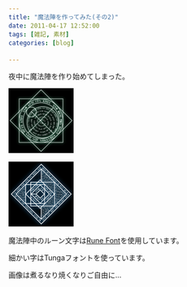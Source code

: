 ```yaml
---
title: "魔法陣を作ってみた(その2)"
date: 2011-04-17 12:52:00
tags: [雑記, 素材]
categories: [blog]

---
```


夜中に魔法陣を作り始めてしまった。

[![魔法陣2][1]][2]

 [1]: /images/2011_0417_magic_circle2_128x128.png
 [2]: /images/2011_0417_magic_circle2_512x512.png

[![魔法陣3][3]][4]

 [3]: /images/2011_0417_magic_circle3_128x128.png
 [4]: /images/2011_0417_magic_circle3_512x512.png

魔法陣中のルーン文字は[Rune Font][5]を使用しています。

 [5]: http://www.vector.co.jp/soft/data/writing/se210523.html

細かい字はTungaフォントを使っています。

画像は煮るなり焼くなりご自由に...